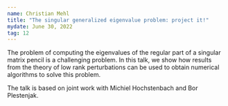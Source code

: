 ```yaml
---
name: Christian Mehl
title: "The singular generalized eigenvalue problem: project it!"
mydate: June 30, 2022
tag: 12
---
```

The problem of computing the eigenvalues of the regular part of a
singular matrix pencil is a challenging problem. In this talk, we show
how results from the theory of low rank perturbations can be used
to obtain numerical algorithms to solve this problem.

The talk is based on joint work with Michiel Hochstenbach and Bor Plestenjak.
